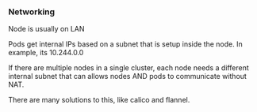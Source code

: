 ### Networking
Node is usually on LAN

Pods get internal IPs based on a subnet that is setup inside the node.
In example, its 10.244.0.0

If there are multiple nodes in a single cluster, each node needs a different internal subnet that can allows nodes AND pods to communicate without NAT.

There are many solutions to this, like calico and flannel.